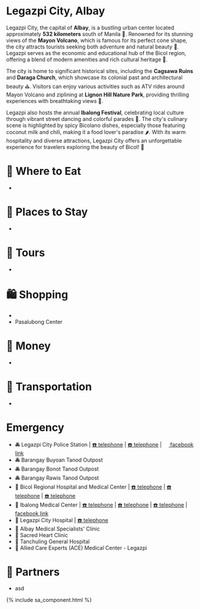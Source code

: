# Legazpi City, Albay

Legazpi City, the capital of **Albay**, is a bustling urban center located approximately **532 kilometers** south of Manila 🌆. Renowned for its stunning views of the **Mayon Volcano**, which is famous for its perfect cone shape, the city attracts tourists seeking both adventure and natural beauty 🌋. Legazpi serves as the economic and educational hub of the Bicol region, offering a blend of modern amenities and rich cultural heritage 🏫.

The city is home to significant historical sites, including the **Cagsawa Ruins** and **Daraga Church**, which showcase its colonial past and architectural beauty ⛪. Visitors can enjoy various activities such as ATV rides around Mayon Volcano and ziplining at **Lignon Hill Nature Park**, providing thrilling experiences with breathtaking views 🌟.

Legazpi also hosts the annual **Ibalong Festival**, celebrating local culture through vibrant street dancing and colorful parades 🎉. The city's culinary scene is highlighted by spicy Bicolano dishes, especially those featuring coconut milk and chili, making it a food lover's paradise 🌶️. With its warm hospitality and diverse attractions, Legazpi City offers an unforgettable experience for travelers exploring the beauty of Bicol! 🌈

# 🍔 Where to Eat

-

# 🛌 Places to Stay

-

# 🚐 Tours

-

# 🛍️ Shopping

-
- Pasalubong Center

# 🏧 Money

-

# 🚌 Transportation

-

# Emergency

- 🚔 Legazpi City Police Station | [☎️ telephone](tel:+639985985926) | [☎️ telephone](tel:+639266256247) | [<img src="https://www.facebook.com/favicon.ico" width="15" height="15" /> facebook link](https://www.facebook.com/p/Legazpi-City-Police-Station-100086454032537/)
- 🚔 Barangay Buyoan Tanod Outpost
- 🚔 Barangay Bonot Tanod Outpost
- 🚔 Barangay Rawis Tanod Outpost
- 🏥 Bicol Regional Hospital and Medical Center | [☎️ telephone](tel:+630524803220) | [☎️ telephone](tel:+630524830806) | [☎️ telephone](tel:+630527325555)
- 🏥 Ibalong Medical Center | [☎️ telephone](tel:+639175702551) | [☎️ telephone](tel:+639175966337) | [☎️ telephone](tel:+639175644024) | [<img src="https://www.facebook.com/favicon.ico" width="15" height="15" /> facebook link](https://www.facebook.com/IbalongMedicalCenter/)
- 🏥 Legazpi City Hospital | [☎️ telephone](tel:+639611787866)
- 🏥 Albay Medical Specialists' Clinic
- 🏥 Sacred Heart Clinic
- 🏥 Tanchuling General Hospital
- 🏥 Allied Care Experts (ACE) Medical Center - Legazpi

# 🔗 Partners

- asd

{% include sa_component.html %}
